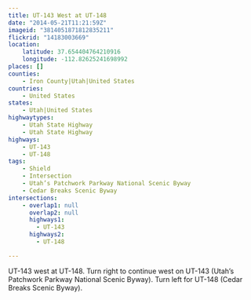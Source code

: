 ```yaml
---
title: UT-143 West at UT-148
date: "2014-05-21T11:21:59Z"
imageid: "3814051871812835211"
flickrid: "14183003669"
location:
    latitude: 37.654404764210916
    longitude: -112.82625241698992
places: []
counties:
    - Iron County|Utah|United States
countries:
    - United States
states:
    - Utah|United States
highwaytypes:
    - Utah State Highway
    - Utah State Highway
highways:
    - UT-143
    - UT-148
tags:
    - Shield
    - Intersection
    - Utah’s Patchwork Parkway National Scenic Byway
    - Cedar Breaks Scenic Byway
intersections:
    - overlap1: null
      overlap2: null
      highways1:
        - UT-143
      highways2:
        - UT-148

---
```

UT-143 west at UT-148.  Turn right to continue west on UT-143 (Utah’s Patchwork Parkway National Scenic Byway).  Turn left for UT-148 (Cedar Breaks Scenic Byway).